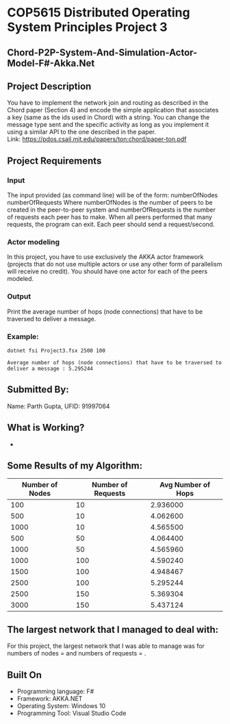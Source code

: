 # COP5615 Distributed Operating System Principles Project 3

## Chord-P2P-System-And-Simulation-Actor-Model-F#-Akka.Net

## Project Description

You have to implement the network join and routing as described in the Chord paper (Section 4) and encode the simple application that associates a key (same as the ids used in Chord) with a string. You can change the message type sent and the specific activity as long as you implement it using a similar API to the one described in the paper. <br>
Link: https://pdos.csail.mit.edu/papers/ton:chord/paper-ton.pdf

## Project Requirements

### Input

The input provided (as command line) will be of the form: numberOfNodes numberOfRequests Where numberOfNodes is the number of peers to be created in the peer-to-peer system and numberOfRequests is the number of requests each peer has to make. When all peers performed that many requests, the program can exit. Each peer should send a request/second.

### Actor modeling

In this project, you have to use exclusively the AKKA actor framework (projects that do not use multiple actors or use any other form of parallelism will receive no credit).  You should have one actor for each of the peers modeled.

### Output

Print the average number of hops (node connections) that have to be traversed to deliver a message.

### Example:


```F#
dotnet fsi Project3.fsx 2500 100
```
```F#
Average number of hops (node connections) that have to be traversed to deliver a message : 5.295244
```

## Submitted By:

Name: Parth Gupta, UFID: 91997064

## What is Working?

- 

## Some Results of my Algorithm:

| Number of Nodes | Number of Requests | Avg Number of Hops |
| --------------- | ------------------ | ------------------ |
|       100       |        10          |           2.936000 |
| 500 | 10 | 4.062600 | 
| 1000 | 10 | 4.565500 |
| 500 | 50 | 4.064400 |
| 1000 | 50 | 4.565960 |
| 1000 | 100 | 4.590240 |
| 1500 | 100 | 4.948467 |
| 2500 | 100 | 5.295244 |
| 2500 | 150 | 5.369304 |
| 3000 | 150 | 5.437124 |

## The largest network that I managed to deal with:

For this project, the largest network that I was able to manage was for numbers of nodes = and numbers of requests = .

## Built On

- Programming language: F# 
- Framework: AKKA.NET
- Operating System: Windows 10
- Programming Tool: Visual Studio Code
